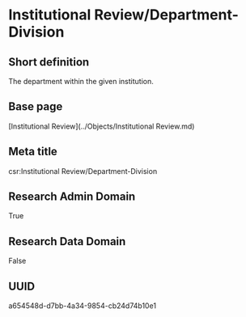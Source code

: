 # Institutional Review/Department-Division
## Short definition
The department within the given institution.
## Base page
[Institutional Review](../Objects/Institutional Review.md)
## Meta title
csr:Institutional Review/Department-Division
## Research Admin Domain
True
## Research Data Domain
False
## UUID
a654548d-d7bb-4a34-9854-cb24d74b10e1
